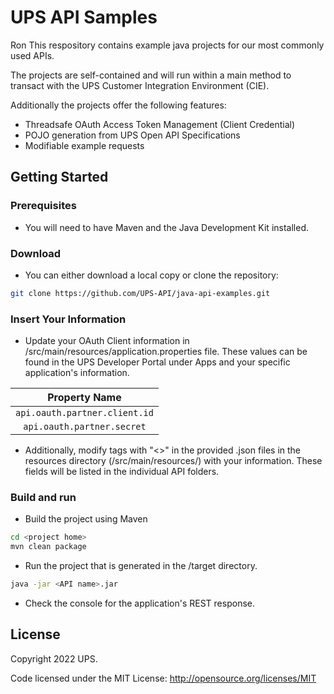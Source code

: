 # UPS API Samples
Ron
This respository contains example java projects for our most commonly used APIs. 

The projects are self-contained and will run within a main method to transact with the UPS Customer Integration Environment (CIE).

Additionally the projects offer the following features:
- Threadsafe OAuth Access Token Management (Client Credential)
- POJO generation from UPS Open API Specifications
- Modifiable example requests
## Getting Started
### Prerequisites
- You will need to have Maven and the Java Development Kit installed.

### Download
- You can either download a local copy or clone the repository:

```sh
git clone https://github.com/UPS-API/java-api-examples.git
```

### Insert Your Information
- Update your OAuth Client information in <project home>/src/main/resources/application.properties file. These values can be found in the UPS Developer Portal under Apps and your specific application's information.

|Property Name |
| :------: |
|```api.oauth.partner.client.id```|
|```api.oauth.partner.secret```|

- Additionally, modify tags with "<>" in the provided .json files in the resources directory (<project home>/src/main/resources/) with your information. These fields will be listed in the individual API folders.

### Build and run

- Build the project using Maven
```sh
cd <project home>
mvn clean package
```

- Run the project that is generated in the <project home>/target directory.
```sh
java -jar <API name>.jar            
```
- Check the console for the application's REST response.

## License

Copyright 2022 UPS.

Code licensed under the MIT License: <http://opensource.org/licenses/MIT>

